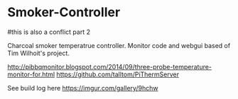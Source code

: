 # Smoker-Controller
#this is also a conflict part 2

Charcoal smoker temperatrue controller. Monitor code and webgui based of Tim Wilhoit's project.

http://pibbqmonitor.blogspot.com/2014/09/three-probe-temperature-monitor-for.html
https://github.com/talltom/PiThermServer

See build log here https://imgur.com/gallery/9hchw


